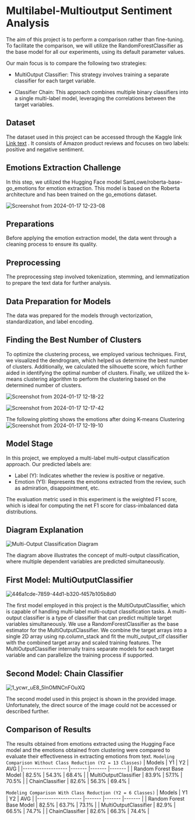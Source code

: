 # Multilabel-Multioutput Sentiment Analysis 

The aim of this project is to perform a comparison rather than fine-tuning. To facilitate the comparison, we will utilize the RandomForestClassifier as the base model for all our experiments, using its default parameter values.

Our main focus is to compare the following two strategies:

* MultiOutput Classifier: This strategy involves training a separate classifier for each target variable.

* Classifier Chain: This approach combines multiple binary classifiers into a single multi-label model, leveraging the correlations between the target variables.



## Dataset

The dataset used in this project can be accessed through the Kaggle link [Link text]([https://example.com](https://www.kaggle.com/dataset))
. It consists of Amazon product reviews and focuses on two labels: positive and negative sentiment.

## Emotions Extraction Challenge
In this step, we utilized the Hugging Face model SamLowe/roberta-base-go_emotions for emotion extraction. This model is based on the Roberta architecture and has been trained on the go_emotions dataset.

![Screenshot from 2024-01-17 12-23-08](https://github.com/SalmaHisham/Multilabel-Multioutput-Sentiment-Analysis-/assets/48545560/e9b9b53c-bd0c-4488-9d44-c7377b97179b)



## Preparations

Before applying the emotion extraction model, the data went through a cleaning process to ensure its quality.

## Preprocessing

The preprocessing step involved tokenization, stemming, and lemmatization to prepare the text data for further analysis.

## Data Preparation for Models

The data was prepared for the models through vectorization, standardization, and label encoding.

## Finding the Best Number of Clusters

To optimize the clustering process, we employed various techniques. First, we visualized the dendrogram, which helped us determine the best number of clusters. Additionally, we calculated the silhouette score, which further aided in identifying the optimal number of clusters. Finally, we utilized the k-means clustering algorithm to perform the clustering based on the determined number of clusters.


![Screenshot from 2024-01-17 12-18-22](https://github.com/SalmaHisham/Multilabel-Multioutput-Sentiment-Analysis-/assets/48545560/ee978002-ab00-47de-9eb2-1a3e1dc7207c)

![Screenshot from 2024-01-17 12-17-42](https://github.com/SalmaHisham/Multilabel-Multioutput-Sentiment-Analysis-/assets/48545560/a4cdf3e2-925a-44a9-b1ba-71bcc5509f3a)

The following plotting shows the emotions after doing K-means Clustering
![Screenshot from 2024-01-17 12-19-10](https://github.com/SalmaHisham/Multilabel-Multioutput-Sentiment-Analysis-/assets/48545560/7a78f281-211c-438a-9e97-2e6da828c117)


## Model Stage

In this project, we employed a multi-label multi-output classification approach. Our predicted labels are:

- Label (Y): Indicates whether the review is positive or negative.
- Emotion (Y1): Represents the emotions extracted from the review, such as admiration, disappointment, etc.

The evaluation metric used in this experiment is the weighted F1 score, which is ideal for computing the net F1 score for class-imbalanced data distributions.

## Diagram Explanation

![Multi-Output Classification Diagram](https://scikit-learn.org/stable/_images/multi_org_chart.png)

The diagram above illustrates the concept of multi-output classification, where multiple dependent variables are predicted simultaneously.

## First Model: MultiOutputClassifier

![446a1cde-7859-44d1-b320-f457b105b8d0](https://github.com/SalmaHisham/Multilabel-Multioutput-Sentiment-Analysis-/assets/48545560/224e17c2-4f66-4c3c-a149-5d84c3935552)

The first model employed in this project is the MultiOutputClassifier, which is capable of handling multi-label multi-output classification tasks.
A multi-output classifier is a type of classifier that can predict multiple target variables simultaneously. We use a RandomForestClassifier as the base estimator for the MultiOutputClassifier. We combine the target arrays into a single 2D array using np.column_stack and fit the multi_output_clf classifier with the combined target array and scaled training features. The MultiOutputClassifier internally trains separate models for each target variable and can parallelize the training process if supported.



## Second Model: Chain Classifier
![1_ycwr_uE8_5lnOMNCnFOuXQ](https://github.com/SalmaHisham/Multilabel-Multioutput-Sentiment-Analysis-/assets/48545560/855c6533-e7f9-4933-bd6e-4b7627ae8f27)

The second model used in this project is shown in the provided image. Unfortunately, the direct source of the image could not be accessed or described further.

## Comparison of Results

The results obtained from emotions extracted using the Hugging Face model and the emotions obtained from clustering were compared to evaluate their effectiveness in extracting emotions from text.
`Modeling Comparison Without Class Reduction (Y2 = 13 Classes)`
 |       Models               | Y1           | Y2          | AVG        |
 |-------------------         |-------       |-------      |-------     |
 | Random Forest Base Model   | 82.5%        |  54.3%      |   68.4%    |
 | MultiOutputClassifier      | 83.9%        |  57.1%      |   70.5%    |
 | ChainClassifier     	      | 82.6%        |  56.3%      |   69.4%    |

`Modeling Comparison With Class Reduction (Y2 = 6 Classes)`
 |       Models               | Y1           | Y2          | AVG     |
 |-------------------         |-------       |-------      |-------  |
 | Random Forest Base Model   | 82.5%        |  63.7%      |   73.1% |
 | MultiOutputClassifier      | 82.9%        |  66.5%	    |   74.7% |
 | ChainClassifier     	      | 82.6%        |  66.3%      |   74.4% |
